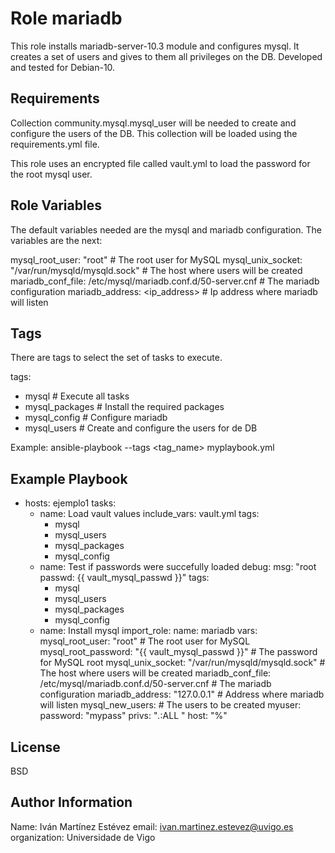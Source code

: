 Role mariadb
=========

This role installs mariadb-server-10.3 module and configures mysql. It creates a set of users and gives to them all privileges on the DB.
Developed and tested for Debian-10.

Requirements
------------

Collection community.mysql.mysql_user will be needed to create and configure the users of the DB.
This collection will be loaded using the requirements.yml file.

This role uses an encrypted file called vault.yml to load the password for the root mysql user.

Role Variables
--------------

The default variables needed are the mysql and mariadb configuration. The variables are the next:

mysql_root_user: "root" # The root user for MySQL
mysql_unix_socket: "/var/run/mysqld/mysqld.sock" # The host where users will be created
mariadb_conf_file:  /etc/mysql/mariadb.conf.d/50-server.cnf # The mariadb configuration
mariadb_address: <ip_address> # Ip address where mariadb will listen

Tags
------------

There are tags to select the set of tasks to execute.

tags:
  - mysql # Execute all tasks
  - mysql_packages # Install the required packages
  - mysql_config   # Configure  mariadb 
  - mysql_users    # Create and configure the users for de DB

Example:
  ansible-playbook --tags <tag_name> myplaybook.yml

Example Playbook
----------------

- hosts: ejemplo1
  tasks:
    - name: Load vault values
      include_vars: vault.yml
      tags:
        - mysql
        - mysql_users
        - mysql_packages
        - mysql_config
    - name: Test if passwords were succefully loaded
      debug:
        msg: "root passwd: {{ vault_mysql_passwd }}"
      tags: 
        - mysql
        - mysql_users
        - mysql_packages
        - mysql_config
    - name: Install mysql
      import_role: 
        name: mariadb
      vars: 
          mysql_root_user: "root" # The root user for MySQL
          mysql_root_password: "{{ vault_mysql_passwd }}" # The password for MySQL root
          mysql_unix_socket: "/var/run/mysqld/mysqld.sock" # The host where users will be created
          mariadb_conf_file:  /etc/mysql/mariadb.conf.d/50-server.cnf # The mariadb configuration
          mariadb_address: "127.0.0.1" # Address where mariadb will listen
          mysql_new_users: # The users to be created
            myuser: 
              password: "mypass"
              privs: "*.*:ALL "
              host: "%"


License
-------

BSD

Author Information
------------------

Name: Iván Martínez Estévez
email: ivan.martinez.estevez@uvigo.es
organization: Universidade de Vigo